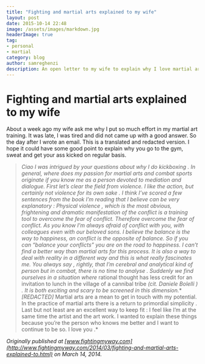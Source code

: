 ```yaml
---
title: "Fighting and martial arts explained to my wife"
layout: post
date: 2015-10-14 22:48
image: /assets/images/markdown.jpg
headerImage: true
tag:
- personal
- martial
category: blog
author: samreghenzi
description: An open letter to my wife to explain why I love martial arts and how it has afferted me recently
---
```



# Fighting and martial arts explained to my wife


About a week ago my wife ask me why I put so much effort in my martial art training. It was late, I was tired and did not came up with a good answer. So the day after I wrote an email. This is a translated and redacted version. I hope it could have some good point to explain why you go to the gym, sweat and get your ass kicked on regular basis.
> *Ciao I was intrigued by your questions about why I do kickboxing . In general, where does my passion for martial arts and combat sports originate if you know me as a person devoted to mediation and dialogue. First let’s clear the field from violence. I like the action, but certainly not violence for its own sake . I think I’ve scored a few sentences from the book I’m reading that I believe can be very explanatory : *Physical violence , which is the most obvious, frightening and dramatic manifestation of the conflict is a training tool to overcome the fear of conflict.* Therefore overcome the fear of conflict. As you know I’m always afraid of conflict with you, with colleagues even with our beloved sons. I believe the balance is the way to happiness, an conflict is the opposite of balance. So if you can “balance your conflicts” you are on the road to happiness. I can’t find a better way than martial arts for this process. It is also a way to deal with reality in a different way and this is what really fascinates me. You always say , rightly, that I’m cerebral and analytical kind of person but in combat, there is no time to analyse . Suddenly we find ourselves in a situation where* rational thought has less credit for an invitation to lunch in the village of a cannibal tribe *(cit. Daniele Bolelli ) . It is both exciting and scary to be screened in this dimension.** *[REDACTED]* Martial arts are a mean to get in touch with my potential. In the practice of martial arts there is a return to primordial simplicity . Last but not least are an excellent way to keep fit : I feel like I’m at the same time the artist and the art work. I wanted to explain these things because you’re the person who knows me better and I want to continue to be so. I love you .*

*Originally published at [www.fightingmyway.com](http://www.fightingmyway.com/2014/03/fighting-and-martial-arts-explained-to.html) on March 14, 2014.*
